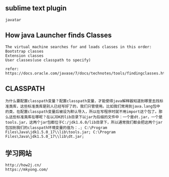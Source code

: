 ## sublime text plugin
	javatar

## How java Launcher finds Classes
	The virtual machine searches for and loads classes in this order:
	Bootstrap classes
	Extension classes
	User classes(use classpath to specify)

	refer: https://docs.oracle.com/javase/7/docs/technotes/tools/findingclasses.html#jarclass

## CLASSPATH
	为什么要配置classpath变量？配置classpath变量，才能使得java解释器知道到哪里去找标准类库，这些标准类库是别人已经写好了的，我们只管使用。比如我们常用到java.lang包中的类，在配置classpath变量后被设为默认导入，所以在写程序时就不用import这个包了。那么这些标准类库在哪呢？在以JDK的lib目录下以jar为后缀的文件中：一个是dt.jar，一个是tools.jar，这两个jar包都位于C:/jdk1.6.0/lib目录下，所以通常我们都会把这两个jar包加到我们的classpath环境变量的值为：.; C:\Program Files\Java\jdk1.5.0_17\\lib\tools.jar; C:\Program Files\Java\jdk1.5.0_17\\lib\dt.jar;


## 学习网站
	http://how2j.cn/
	https://mkyong.com/



